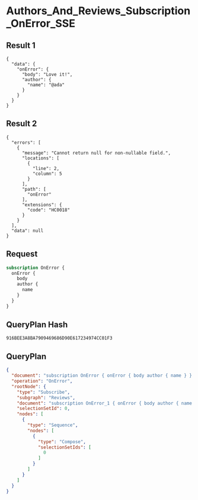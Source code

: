 # Authors_And_Reviews_Subscription_OnError_SSE

## Result 1

```text
{
  "data": {
    "onError": {
      "body": "Love it!",
      "author": {
        "name": "@ada"
      }
    }
  }
}
```

## Result 2

```text
{
  "errors": [
    {
      "message": "Cannot return null for non-nullable field.",
      "locations": [
        {
          "line": 2,
          "column": 5
        }
      ],
      "path": [
        "onError"
      ],
      "extensions": {
        "code": "HC0018"
      }
    }
  ],
  "data": null
}
```

## Request

```graphql
subscription OnError {
  onError {
    body
    author {
      name
    }
  }
}
```

## QueryPlan Hash

```text
916BEE3A8BA7909469686D90E617234974CC01F3
```

## QueryPlan

```json
{
  "document": "subscription OnError { onError { body author { name } } }",
  "operation": "OnError",
  "rootNode": {
    "type": "Subscribe",
    "subgraph": "Reviews",
    "document": "subscription OnError_1 { onError { body author { name } } }",
    "selectionSetId": 0,
    "nodes": [
      {
        "type": "Sequence",
        "nodes": [
          {
            "type": "Compose",
            "selectionSetIds": [
              0
            ]
          }
        ]
      }
    ]
  }
}
```

